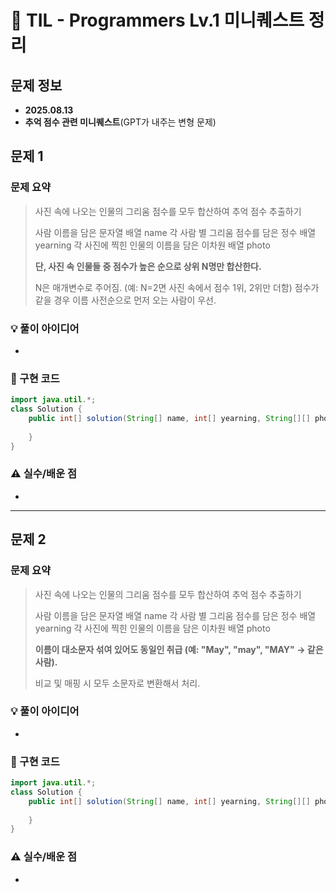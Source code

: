# 📌 TIL - Programmers Lv.1 미니퀘스트 정리

## 문제 정보
- **2025.08.13**
- **추억 점수 관련 미니퀘스트**(GPT가 내주는 변형 문제)


## 문제 1

### 문제 요약
> 사진 속에 나오는 인물의 그리움 점수를 모두 합산하여 추억 점수 추출하기
>
> 사람 이름을 담은 문자열 배열 name
> 각 사람 별 그리움 점수를 담은 정수 배열 yearning
> 각 사진에 찍힌 인물의 이름을 담은 이차원 배열 photo
> 
> **단, 사진 속 인물들 중 점수가 높은 순으로 상위 N명만 합산한다.**
>
> N은 매개변수로 주어짐. (예: N=2면 사진 속에서 점수 1위, 2위만 더함)
> 점수가 같을 경우 이름 사전순으로 먼저 오는 사람이 우선.

### 💡 풀이 아이디어 
- 

### 🧩 구현 코드
```java
import java.util.*;
class Solution {
    public int[] solution(String[] name, int[] yearning, String[][] photo, String[] requiredSet, int N) {
        
    }
}
```

### ⚠️ 실수/배운 점
- 


---

## 문제 2

### 문제 요약
> 사진 속에 나오는 인물의 그리움 점수를 모두 합산하여 추억 점수 추출하기
>
> 사람 이름을 담은 문자열 배열 name
> 각 사람 별 그리움 점수를 담은 정수 배열 yearning
> 각 사진에 찍힌 인물의 이름을 담은 이차원 배열 photo
>
> **이름이 대소문자 섞여 있어도 동일인 취급 (예: "May", "may", "MAY" → 같은 사람).**
>
> 비교 및 매핑 시 모두 소문자로 변환해서 처리.

### 💡 풀이 아이디어 
- 

### 🧩 구현 코드
```java
import java.util.*;
class Solution {
    public int[] solution(String[] name, int[] yearning, String[][] photo, String[] requiredSet) {
        
    }
}
```

### ⚠️ 실수/배운 점
- 